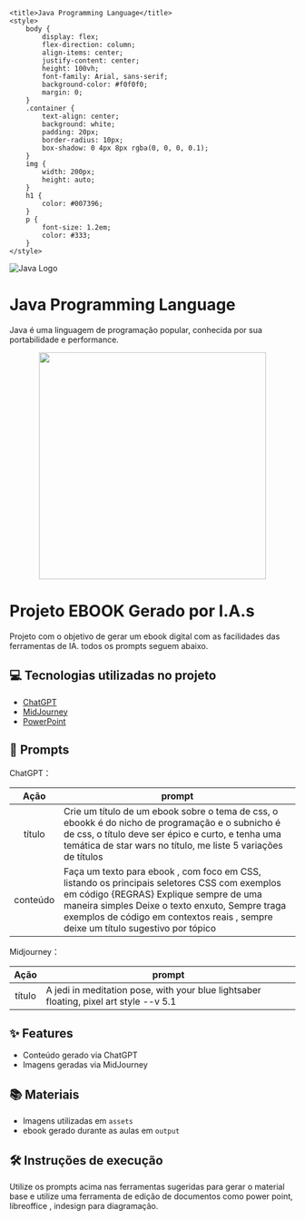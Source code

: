 

    <title>Java Programming Language</title>
    <style>
        body {
            display: flex;
            flex-direction: column;
            align-items: center;
            justify-content: center;
            height: 100vh;
            font-family: Arial, sans-serif;
            background-color: #f0f0f0;
            margin: 0;
        }
        .container {
            text-align: center;
            background: white;
            padding: 20px;
            border-radius: 10px;
            box-shadow: 0 4px 8px rgba(0, 0, 0, 0.1);
        }
        img {
            width: 200px;
            height: auto;
        }
        h1 {
            color: #007396;
        }
        p {
            font-size: 1.2em;
            color: #333;
        }
    </style>
</head>
<body>
    <div class="container">
        <img src="https://www.vectorlogo.zone/logos/java/java-vertical.svg" alt="Java Logo">
        <h1>Java Programming Language</h1>
        <p>Java é uma linguagem de programação popular, conhecida por sua portabilidade e performance.</p>
    </div>
</body>
</html>



<p align="center">
<img 
    src="./assets/cover.png"
    width="400"  
/>
</p>

# Projeto EBOOK Gerado por I.A.s

Projeto com o objetivo de gerar um ebook digital com as facilidades das ferramentas de IA. todos os prompts
seguem abaixo.


## 💻 Tecnologias utilizadas no projeto

- [ChatGPT](https://chat.openai.com/) 
- [MidJourney](https://www.midjourney.com/app/)
- [PowerPoint](https://www.microsoft.com/en/microsoft-365/powerpoint)

## 🧠 Prompts


ChatGPT：

|   Ação   | prompt                                                                                                                                                                                                                                                                         |
| :------: | ------------------------------------------------------------------------------------------------------------------------------------------------------------------------------------------------------------------------------------------------------------------------------ |
|  título  | Crie um título de um ebook sobre o tema de css, o ebookk é do nicho de programação e o subnicho é de css, o título deve ser épico e curto, e tenha uma temática de star wars no título, me liste 5 variações de títulos                                                        |
| conteúdo | Faça um texto para ebook , com foco em CSS, listando os principais seletores CSS com exemplos em código {REGRAS} Explique sempre de uma maneira simples Deixe o texto enxuto, Sempre traga exemplos de código em contextos reais , sempre deixe um título sugestivo por tópico |


Midjourney：

|  Ação  | prompt                                                                                 |
| :----: | -------------------------------------------------------------------------------------- |
| título | A jedi in meditation pose, with your blue lightsaber floating, pixel art style --v 5.1 |

## ✨ Features

- Conteúdo gerado via ChatGPT
- Imagens geradas via MidJourney

## 📚 Materiais

- Imagens utilizadas em `assets`
- ebook gerado durante as aulas em `output`

## 🛠️ Instruções de execução

Utilize os prompts acima nas ferramentas sugeridas para gerar o material base e utilize uma ferramenta de edição de documentos como power point, libreoffice , indesign para diagramação.

